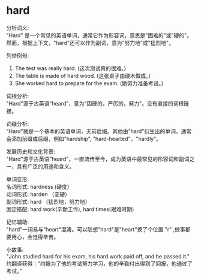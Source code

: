 # hard

分析词义:  
"Hard" 是一个常见的英语单词，通常它作为形容词，意思是"困难的"或"硬的"。然而，根据上下文，"hard"还可以作为副词，意为"努力地"或"猛烈地"。

  

列举例句:

  

1.  The test was really hard. (这次测试真的很难。)
2.  The table is made of hard wood. (这张桌子由硬木做成。)
3.  She worked hard to prepare for the exam. (她努力准备考试。)

  

词根分析:  
"Hard"源于古英语"heard"，意为"固硬的，严厉的，努力"。没有直接的词根链接。

  

词缀分析:  
"Hard"就是一个基本的英语单词，无前后缀。其他由"hard"衍生出的单词，通常会添加前缀或后缀，例如"hardship", "hard-hearted"，"hardly"。

  

发展历史和文化背景:  
"Hard"源于古英语"heard"，一直流传至今，成为英语中最常见的形容词和副词之一，具有广泛的用途和含义。

  

单词变形:  
名词形式: hardness (硬度）  
动词形式: harden （变硬）  
副词形式: hard （猛烈地，努力地）  
固定搭配: hard work(辛勤工作), hard times(艰难时期)

  

记忆辅助:  
"hard"一词易与"heart"混淆。可以联想"hard"是"heart"换了个位置 "r" ,做事都要用心，会觉得辛苦。

  

小故事:  
"John studied hard for his exam, his hard work paid off, and he passed it."  
约翻译获得：“约翰为了他的考试努力学习，他的辛勤付出得到了回报，他通过了考试。”
